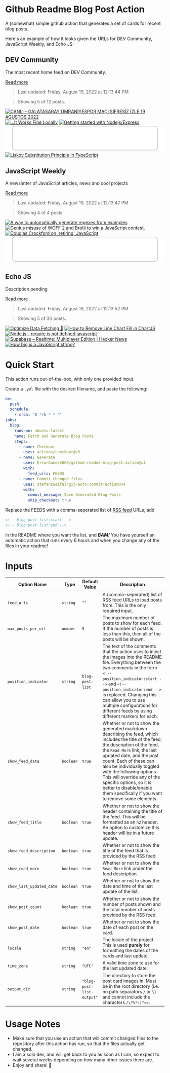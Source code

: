 # Github Readme Blog Post Action

A (somewhat) simple github action that generates a set of cards for recent blog posts.

Here's an example of how it looks given the URLs for DEV Community, JavaScript Weekly, and Echo JS:

<!-- post-list:start -->
## DEV Community

The most recent home feed on DEV Community.

[Read more](https://dev.to)
> Last updated: Friday, August 19, 2022 at 12:13:44 PM

> Showing 5 of 12 posts.

[![CANLI - GALATASARAY ÜMRANİYESPOR MAÇI ŞİFRESİZ İZLE 19 AGUSTOS 2022](https://raw.githubusercontent.com/ErrorGamer2000/github-readme-blog-post-action/main/generated_files/DEV_Community/CANLI_-_GALATASARAY_ÜMRANİYESPOR_MAÇI_ŞİFRESİZ_İZLE_19_AGUSTOS_2022.svg)](https://dev.to/t24tvhd/canli-galatasaray-umraniyespor-maci-sifresiz-izle-19-agustos-2022-59jl)
[![...It Works Fine Locally](https://raw.githubusercontent.com/ErrorGamer2000/github-readme-blog-post-action/main/generated_files/DEV_Community/...It_Works_Fine_Locally.svg)](https://dev.to/render/it-works-fine-locally-1jam)
[![Getting started with Nodejs/Express](https://raw.githubusercontent.com/ErrorGamer2000/github-readme-blog-post-action/main/generated_files/DEV_Community/Getting_started_with_Nodejs_Express.svg)](https://dev.to/akinmyde/getting-started-with-nodejsexpress-o8e)
[![What was your win this week?](https://raw.githubusercontent.com/ErrorGamer2000/github-readme-blog-post-action/main/generated_files/DEV_Community/What_was_your_win_this_week_.svg)](https://dev.to/devteam/what-was-your-win-this-week-4n66)
[![Liskov Substitution Principle in TypeScript](https://raw.githubusercontent.com/ErrorGamer2000/github-readme-blog-post-action/main/generated_files/DEV_Community/Liskov_Substitution_Principle_in_TypeScript.svg)](https://dev.to/jmalvarez/liskov-substitution-principle-in-typescript-3i87)


## JavaScript Weekly

A newsletter of JavaScript articles, news and cool projects

[Read more](https://javascriptweekly.com/)
> Last updated: Friday, August 19, 2022 at 12:13:47 PM

> Showing 4 of 4 posts.

[![A way to automatically generate regexes from examples](https://raw.githubusercontent.com/ErrorGamer2000/github-readme-blog-post-action/main/generated_files/JavaScript_Weekly/A_way_to_automatically_generate_regexes_from_examples.svg)](https://javascriptweekly.com/issues/602)
[![Genius misuse of WOFF 2 and Brotli to win a JavaScript contest.](https://raw.githubusercontent.com/ErrorGamer2000/github-readme-blog-post-action/main/generated_files/JavaScript_Weekly/Genius_misuse_of_WOFF_2_and_Brotli_to_win_a_JavaScript_contest..svg)](https://javascriptweekly.com/issues/601)
[![Douglas Crockford on 'retiring' JavaScript](https://raw.githubusercontent.com/ErrorGamer2000/github-readme-blog-post-action/main/generated_files/JavaScript_Weekly/Douglas_Crockford_on_'retiring'_JavaScript.svg)](https://javascriptweekly.com/issues/600)
[![Common JavaScript issues developers face](https://raw.githubusercontent.com/ErrorGamer2000/github-readme-blog-post-action/main/generated_files/JavaScript_Weekly/Common_JavaScript_issues_developers_face.svg)](https://javascriptweekly.com/issues/599)


## Echo JS

Description pending

[Read more](
http://www.echojs.com
)
> Last updated: Friday, August 19, 2022 at 12:13:52 PM

> Showing 5 of 30 posts.

[![Optimize Data Fetching 🚀](https://raw.githubusercontent.com/ErrorGamer2000/github-readme-blog-post-action/main/generated_files/_Echo_JS_/Optimize_Data_Fetching_🚀.svg)](https://medhatdawoud.net/blog/optimize-data-fetching)
[![How to Remove Line Chart Fill in ChartJS](https://raw.githubusercontent.com/ErrorGamer2000/github-readme-blog-post-action/main/generated_files/_Echo_JS_/How_to_Remove_Line_Chart_Fill_in_ChartJS.svg)](
https://masteringjs.io/tutorials/chartjs/line-chart-fill-color
)
[![Node.js - require is not defined javascript](https://raw.githubusercontent.com/ErrorGamer2000/github-readme-blog-post-action/main/generated_files/_Echo_JS_/Node.js_-_require_is_not_defined_javascript.svg)](https://www.js-tutorials.com/nodejs-tutorial/require-is-not-defined-js/)
[![
Supabase – Realtime: Multiplayer Edition | Hacker News
](https://raw.githubusercontent.com/ErrorGamer2000/github-readme-blog-post-action/main/generated_files/_Echo_JS_/_Supabase_–_Realtime__Multiplayer_Edition___Hacker_News_.svg)](
https://news.ycombinator.com/item?id=32510405
)
[![How big is a JavaScript string?](https://raw.githubusercontent.com/ErrorGamer2000/github-readme-blog-post-action/main/generated_files/_Echo_JS_/How_big_is_a_JavaScript_string_.svg)](https://blog.bitsrc.io/how-big-is-a-string-ef2af3d222e6)


<!-- post-list:end -->

# Quick Start

This action runs out-of-the-box, with only one provided input.

Create a `.yml` file with the desired filename, and paste the following:

```yml
on:
  push:
  schedule:
    - cron: "0 */6 * * *"
jobs:
  blog:
    runs-on: ubuntu-latest
    name: Fetch and Generate Blog Posts
    steps:
      - name: Checkout
        uses: actions/checkout@v3
      - name: Generate
        uses: ErrorGamer2000/github-readme-blog-post-action@v1
        with:
          feed_urls: FEEDS
      - name: Commit changed files
        uses: stefanzweifel/git-auto-commit-action@v4
        with:
          commit_message: Save Generated Blog Posts
          skip_checkout: true
```

Replace the FEEDS with a comma-seperated list of [RSS feed](https://rss.com/blog/how-do-rss-feeds-work/) URLs, add

```md
<!-- blog-post-list:start -->
<!-- blog-post-list:end -->
```

in the README where you want the list, and **_BAM!_** You have yourself an automatic action that runs every 6 hours and when you change any of the files in your readme!

# Inputs

<table>
  <thead>
    <tr>
      <th>Option Name</th>
      <th>Type</th>
      <th>Default Value</th>
      <th>Description</th>
    </tr>
  </thead>
  <tbody>
    <tr>
      <td><code>feed_urls</code></td>
      <td><code>string</code></td>
      <td><code>""</code></td>
      <td>A (comma-seperated) list of RSS feed URLs to load posts from. This is the only required input.</td>
    </tr>
    <tr>
      <td><code>max_posts_per_url</code></td>
      <td><code>number</code></td>
      <td><code>5</code></td>
      <td>The maximum number of posts to show for each feed. If the number of posts is less than this, then all of the posts will be shown.</td>
    </tr>
    <tr>
      <td><code>position_indicator</code></td>
      <td><code>string</code></td>
      <td><code>blog-post-list</code></td>
      <td>The text of the comments that the action uses to inject the images into the README file. Everything between the two comments in the form <code>&lt;!-- position_indicator:start --&gt;</code> and <code>&lt;!-- position_indicator:end --&gt;</code> is replaced. Changing this can allow you to use multiple configurations for different feeds by using different markers for each.</td>
    </tr>
    <tr>
      <td><code>show_feed_data</code></td>
      <td><code>boolean</code></td>
      <td><code>true</code></td>
      <td>Whether or not to show the generated markdown describing the feed, which includes the title of the feed, the description of the feed, the <code>Read More</code> link, the last updated date, and the post count. Each of these can also be individually toggled with the following options. This will override any of the specific options, so it is better to disable/enable them specifically if you want to remove some elements.</td>
    </tr>
    <tr>
      <td><code>show_feed_title</code></td>
      <td><code>boolean</code></td>
      <td><code>true</code></td>
      <td>Whether or not to show the header containing the title of the feed. This will be formatted as an <code>h2</code> header. An option to customize this header will be in a future update.</td>
    </tr>
    <tr>
      <td><code>show_feed_description</code></td>
      <td><code>boolean</code></td>
      <td><code>true</code></td>
      <td>Whether or not to show the title of the feed that is provided by the RSS feed.</td>
    </tr>
    <tr>
      <td><code>show_read_more</code></td>
      <td><code>boolean</code></td>
      <td><code>true</code></td>
      <td>Whether or not to show the <code>Read More</code> link under the feed description.</td>
    </tr>
    <tr>
      <td><code>show_last_updated_date</code></td>
      <td><code>boolean</code></td>
      <td><code>true</code></td>
      <td>Whether or not to show the date and time of the last update of the list.</td>
    </tr>
    <tr>
      <td><code>show_post_count</code></td>
      <td><code>boolean</code></td>
      <td><code>true</code></td>
      <td>Whether or not to show the number of posts shown and the total number of posts provided by the RSS feed.</td>
    </tr>
    <tr>
      <td><code>show_post_date</code></td>
      <td><code>boolean</code></td>
      <td><code>true</code></td>
      <td>Whether or not to show the date of each post on the card.</td>
    </tr>
    <tr>
      <td><code>locale</code></td>
      <td><code>string</code></td>
      <td><code>"en"</code></td>
      <td>The locale of the project. This is used <strong>purely</strong> for formatting the dates of the cards and last update.</td>
    </tr>
    <tr>
      <td><code>time_zone</code></td>
      <td><code>string</code></td>
      <td><code>"UTC"</code></td>
      <td>A valid time zone to use for the last updated date.</td>
    </tr>
    <tr>
      <td><code>output_dir</code></td>
      <td><code>string</code></td>
      <td><code>"blog-post-list-output"</code></td>
      <td>The directory to store the post card images in. Must be in the root directory (i.e. no path separators <code>/</code> or <code>\</code>) and cannot include the characters <code>/\?%*:|"&lt;&gt;</code>.</td>
    </tr>
<!--
    <tr>
      <td><code></code></td>
      <td><cde></cde></td>
      <td><code></code></td>
      <td></td>
    </tr>
-->
  </tbody>
</table>

# Usage Notes

- Make sure that you use an action that will commit changed files to the repository after this action has run, so that the files actually get changed.
- I am a solo dev, and will get back to you as soon as I can, so expect to wait several weeks depending on how many other issues there are.
- Enjoy and share! 🤗
